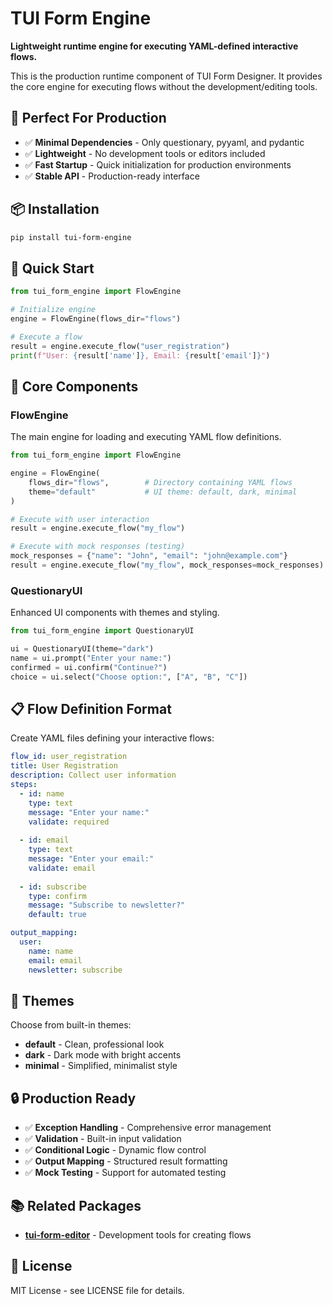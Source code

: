 # TUI Form Engine

**Lightweight runtime engine for executing YAML-defined interactive flows.**

This is the production runtime component of TUI Form Designer. It provides the core engine for executing flows without the development/editing tools.

## 🎯 Perfect For Production

- ✅ **Minimal Dependencies** - Only questionary, pyyaml, and pydantic
- ✅ **Lightweight** - No development tools or editors included
- ✅ **Fast Startup** - Quick initialization for production environments
- ✅ **Stable API** - Production-ready interface

## 📦 Installation

```bash
pip install tui-form-engine
```

## 🚀 Quick Start

```python
from tui_form_engine import FlowEngine

# Initialize engine
engine = FlowEngine(flows_dir="flows")

# Execute a flow
result = engine.execute_flow("user_registration")
print(f"User: {result['name']}, Email: {result['email']}")
```

## 🔧 Core Components

### FlowEngine
The main engine for loading and executing YAML flow definitions.

```python
from tui_form_engine import FlowEngine

engine = FlowEngine(
    flows_dir="flows",        # Directory containing YAML flows
    theme="default"           # UI theme: default, dark, minimal
)

# Execute with user interaction
result = engine.execute_flow("my_flow")

# Execute with mock responses (testing)
mock_responses = {"name": "John", "email": "john@example.com"}
result = engine.execute_flow("my_flow", mock_responses=mock_responses)
```

### QuestionaryUI
Enhanced UI components with themes and styling.

```python
from tui_form_engine import QuestionaryUI

ui = QuestionaryUI(theme="dark")
name = ui.prompt("Enter your name:")
confirmed = ui.confirm("Continue?")
choice = ui.select("Choose option:", ["A", "B", "C"])
```

## 📋 Flow Definition Format

Create YAML files defining your interactive flows:

```yaml
flow_id: user_registration
title: User Registration
description: Collect user information
steps:
  - id: name
    type: text
    message: "Enter your name:"
    validate: required
    
  - id: email
    type: text
    message: "Enter your email:"
    validate: email
    
  - id: subscribe
    type: confirm
    message: "Subscribe to newsletter?"
    default: true

output_mapping:
  user:
    name: name
    email: email
    newsletter: subscribe
```

## 🎨 Themes

Choose from built-in themes:
- **default** - Clean, professional look
- **dark** - Dark mode with bright accents  
- **minimal** - Simplified, minimalist style

## 🔒 Production Ready

- ✅ **Exception Handling** - Comprehensive error management
- ✅ **Validation** - Built-in input validation
- ✅ **Conditional Logic** - Dynamic flow control
- ✅ **Output Mapping** - Structured result formatting
- ✅ **Mock Testing** - Support for automated testing

## 📚 Related Packages

- **[tui-form-editor](https://github.com/JustinCBates/TUI_Form_Designer)** - Development tools for creating flows

## 📄 License

MIT License - see LICENSE file for details.